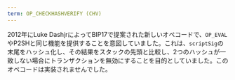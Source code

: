 ```yaml
---
term: OP_CHECKHASHVERIFY (CHV)
---
```


2012年にLuke DashjrによってBIP17で提案された新しいオペコードで、`OP_EVAL`やP2SHと同じ機能を提供することを意図していました。これは、`scriptSig`の末尾をハッシュ化し、その結果をスタックの先頭と比較し、2つのハッシュが一致しない場合にトランザクションを無効にすることを目的としていました。このオペコードは実装されませんでした。